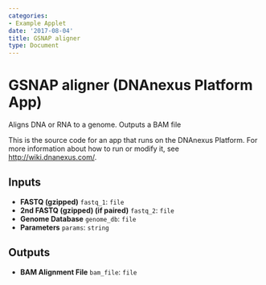 ```yaml
---
categories:
- Example Applet
date: '2017-08-04'
title: GSNAP aligner
type: Document
---
```

<!-- dx-header -->
# GSNAP aligner (DNAnexus Platform App)

Aligns DNA or RNA to a genome.  Outputs a BAM file

This is the source code for an app that runs on the DNAnexus Platform.
For more information about how to run or modify it, see
http://wiki.dnanexus.com/.
<!-- /dx-header -->



<!--
TODO: This app directory was automatically generated by dx-app-wizard;
please edit this Readme.md file to include essential documentation about
your app that would be helpful to users. (Also see the
Readme.developer.md.) Once you're done, you can remove these TODO
comments.

For more info, see http://wiki.dnanexus.com/Developer-Portal.
-->

<!--
TODO: Fill in additional info about how to use each input and output
below.
-->

## Inputs

* **FASTQ (gzipped)** ``fastq_1``: ``file``
* **2nd FASTQ (gzipped) (if paired)** ``fastq_2``: ``file``
* **Genome Database** ``genome_db``: ``file``
* **Parameters** ``params``: ``string``

## Outputs

* **BAM Alignment File** ``bam_file``: ``file``
